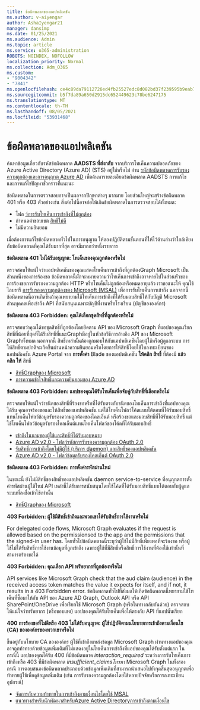 ```yaml
---
title: ข้อผิดพลาดของแอปพลิเคชัน
ms.author: v-aiyengar
author: AshaIyengar21
manager: dansimp
ms.date: 01/25/2021
ms.audience: Admin
ms.topic: article
ms.service: o365-administration
ROBOTS: NOINDEX, NOFOLLOW
localization_priority: Normal
ms.collection: Adm_O365
ms.custom:
- "9004342"
- "7841"
ms.openlocfilehash: ce4c89da79112726ed4fb25527edc8d082bd37f239595b9eab7279abeeecfd7e
ms.sourcegitcommit: b5f7da89a650d2915dc652449623c78be6247175
ms.translationtype: MT
ms.contentlocale: th-TH
ms.lasthandoff: 08/05/2021
ms.locfileid: "53931468"
---
```

# <a name="application-errors"></a>ข้อผิดพลาดของแอปพลิเคชัน

ค้นหาข้อมูลเกี่ยวกับรหัสข้อผิดพลาด **AADSTS ที่ส่งกลับ** จากบริการโทเค็นความปลอดภัยของ Azure Active Directory (Azure AD) (STS) อยู่ใช่หรือไม่ อ่าน [รหัสข้อผิดพลาดการรับรองความถูกต้องและการอนุญาต Azure AD](https://docs.microsoft.com/azure/active-directory/develop/reference-aadsts-error-codes) เพื่อค้นหารายละเอียดข้อผิดพลาด AADSTS การแก้ไข และการแก้ไขปัญหาชั่วคราวที่แนะนะ

ข้อผิดพลาดในการตรวจสอบอาจเป็นผลจากปัญหาต่างๆ มากมาย โดยส่วนใหญ่จะสร้างข้อผิดพลาด 401 หรือ 403 ตัวอย่างเช่น สิ่งต่อไปนี้อาจก่อให้เกิดข้อผิดพลาดในการตรวจสอบได้ทั้งหมด:

- โฟล [ว์การรับโทเค็นการเข้าถึงที่ไม่ถูกต้อง](https://docs.microsoft.com/azure/active-directory/develop/reference-aadsts-error-codes) 
- กําหนดค่าขอบเขต [สิทธิ์ไม่ดี](https://docs.microsoft.com/azure/active-directory/develop/active-directory-v2-scopes) 
- ไม่มีความยินยอม[](https://docs.microsoft.com/azure/active-directory/develop/active-directory-devhowto-multi-tenant-overview#understanding-user-and-admin-consent)

เมื่อต้องการแก้ไขข้อผิดพลาดทั่วไปในการอนุญาต ให้ลองปฏิบัติตามขั้นตอนที่ให้ไว้ด้านล่างว่าใกล้เคียงกับข้อผิดพลาดที่คุณได้รับมากที่สุด อาจมีมากกว่าหนึ่งรายการ

**ข้อผิดพลาด 401 ไม่ได้รับอนุญาต: โทเค็นของคุณถูกต้องหรือไม่**

ตรวจสอบให้แน่ใจว่าแอปพลิเคชันของคุณแสดงโทเค็นการเข้าถึงที่ถูกต้องGraph Microsoft เป็นส่วนหนึ่งของการร้องขอ ข้อผิดพลาดนี้มักจะหมายความว่าโทเค็นการเข้าถึงอาจหายไปในส่วนหัวของการร้องขอการรับรองความถูกต้อง HTTP หรือโทเค็นไม่ถูกต้องหรือหมดอายุแล้ว เราขอแนะให้ คุณใช้ไลบรารี [การรับรองความถูกต้องของ Microsoft (MSAL)](https://docs.microsoft.com/azure/active-directory/develop/msal-overview) เพื่อการรับโทเค็นการเข้าถึง นอกจากนี้ ข้อผิดพลาดนี้อาจเกิดขึ้นถ้าคุณพยายามใช้โทเค็นการเข้าถึงที่ได้รับมอบสิทธิ์ให้กับบัญชี Microsoft ส่วนบุคคลเพื่อเข้าถึง API ที่สนับสนุนเฉพาะบัญชีที่งานหรือโรงเรียน (บัญชีขององค์กร)

**ข้อผิดพลาด 403 Forbidden: คุณได้เลือกชุดสิทธิ์ที่ถูกต้องหรือไม่**

ตรวจสอบว่าคุณได้ขอชุดสิทธิ์ที่ถูกต้องโดยยึดตาม API ของ Microsoft Graph ที่แอปของคุณเรียก สิทธิ์ที่น้อยที่สุดที่ได้รับสิทธิ์ที่แนะGraphมีอยู่ในหัวข้อวิธีการอ้างอิง API ของ Microsoft Graphทั้งหมด นอกจากนี้ สิทธิ์เหล่านั้นต้องถูกมอบให้กับแอปพลิเคชันโดยผู้ใช้หรือผู้ดูแลระบบ การให้สิทธิ์ตามปกติจะเกิดขึ้นผ่านหน้าความยินยอมหรือโดยการให้สิทธิ์โดยใช้ใบลงทะเบียนของแอปพลิเคชัน Azure Portal จาก **การตั้งค่า** Blade ของแอปพลิเคชัน **ให้คลิก สิทธิ์** ที่ต้องมี **แล้วคลิก ให้** สิทธิ์

- [สิทธิ์Graphของ Microsoft](https://docs.microsoft.com/graph/permissions-reference) 
- [การความเข้าใจสิทธิ์และความยินยอมของ Azure AD](https://docs.microsoft.com/azure/active-directory/develop/v2-permissions-and-consent) 

**ข้อผิดพลาด 403 Forbidden: แอปของคุณได้รับโทเค็นเพื่อจับคู่กับสิทธิ์ที่เลือกหรือไม่**

ตรวจสอบให้แน่ใจว่าชนิดของสิทธิ์ที่ร้องขอหรือที่ได้รับตรงกับชนิดของโทเค็นการเข้าถึงที่แอปของคุณได้รับ คุณอาจร้องขอและให้สิทธิ์ของแอปพลิเคชัน แต่ใช้โทเค็นโฟลว์โค้ดแบบโต้ตอบที่ได้รับมอบสิทธิ์แทนโทเค็นโฟลว์ข้อมูลรับรองความถูกต้องของไคลเอ็นต์ หรือร้องขอและมอบสิทธิ์ที่ได้รับมอบสิทธิ์ แต่ใช้โทเค็นโฟลว์ข้อมูลรับรองไคลเอ็นต์แทนโทเค็นโฟลว์ของโค้ดที่ได้รับมอบสิทธิ์

- [เข้าถึงในนามของผู้ใช้และสิทธิ์ที่ได้รับมอบหมาย](https://docs.microsoft.com/graph/auth_v2_user) 
- [Azure AD v2.0 - โฟลว์รหัสการรับรองความถูกต้อง OAuth 2.0](https://docs.microsoft.com/azure/active-directory/develop/v2-oauth2-auth-code-flow) 
- [รับสิทธิ์การเข้าถึงโดยไม่มีผู้ใช้ (บริการ daemon) และสิทธิ์ของแอปพลิเคชัน](https://docs.microsoft.com/graph/auth_v2_service) 
- [Azure AD v2.0 - โฟลว์ข้อมูลรับรองไคลเอ็นต์ OAuth 2.0](https://docs.microsoft.com/azure/active-directory/develop/v2-oauth2-client-creds-grant-flow) 

**ข้อผิดพลาด 403 Forbidden: การตั้งค่ารหัสผ่านใหม่**

ในขณะนี้ ยังไม่มีสิทธิ์ของสิทธิ์ของแอปพลิเคชัน daemon service-to-service ที่อนุญาตการตั้งค่ารหัสผ่านผู้ใช้ใหม่ API เหล่านี้ได้รับการสนับสนุนโดยใช้โค้ดที่ได้รับมอบสิทธิ์แบบโต้ตอบกับผู้ดูแลระบบที่ลงชื่อเข้าใช้เท่านั้น

- [สิทธิ์Graphของ Microsoft](https://docs.microsoft.com/graph/permissions-reference)

**403 Forbidden: ผู้ใช้มีสิทธิ์เข้าถึงและพวกเขาได้รับสิทธิ์การใช้งานหรือไม่**

For delegated code flows, Microsoft Graph evaluates if the request is allowed based on the permissionsed to the app and the permissions that the signed-in user has. โดยทั่วไปข้อผิดพลาดนี้ระบุว่าผู้ใช้ไม่มีสิทธิ์เพียงพอที่จะร้องขอ หรือผู้ใช้ไม่ได้รับสิทธิ์การใช้งานข้อมูลที่ถูกเข้าถึง เฉพาะผู้ใช้ที่มีสิทธิ์หรือสิทธิ์การใช้งานที่ต้องใช้เท่านั้นที่สามารถร้องขอได้

**403 Forbidden: คุณเลือก API ทรัพยากรที่ถูกต้องหรือไม่**

API services like Microsoft Graph check that the aud claim (audience) in the received access token matches the value it expects for itself, and if not, it results in a 403 Forbidden error. ข้อผิดพลาดทั่วไปที่ส่งผลให้เกิดข้อผิดพลาดนี้พยายามใช้โทเค็นที่ซื้อมาให้กับ API ของ Azure AD Graph, Outlook API หรือ API SharePoint/OneDrive เพื่อเรียกใช้ Microsoft Graph (หรือในทางกลับกันด้วย) ตรวจสอบให้แน่ใจว่าทรัพยากร (หรือขอบเขต) แอปของคุณได้รับโทเค็นเพื่อให้ตรงกับ API ที่แอปนั้นเรียก

**400 การร้องขอที่ไม่ดีหรือ 403 ไม่ได้รับอนุญาต: ผู้ใช้ปฏิบัติตามนโยบายการเข้าถึงตามเงื่อนไข (CA) ขององค์กรของพวกเขาหรือไม่**

ขึ้นอยู่กับนโยบาย CA ขององค์กร ผู้ใช้ที่เข้าถึงแหล่งข้อมูล Microsoft Graph ผ่านทางแอปของคุณอาจถูกท้าทายด้วยข้อมูลเพิ่มเติมที่ไม่แสดงอยู่ในโทเค็นการเข้าถึงที่แอปของคุณได้รับตั้งแต่แรก ในกรณีนี้ แอปของคุณได้รับ 400 ที่มีข้อผิดพลาด *interaction_required* ระหว่างการรับโทเค็นการเข้าถึงหรือ 403 ที่มีข้อผิดพลาด *insufficient_claimsโทรหา* Microsoft Graph ในทั้งสองกรณี การตอบสนองข้อผิดพลาดประกอบด้วยข้อมูลเพิ่มเติมที่สามารถนําเสนอไปยังจุดสิ้นสุดอนุญาตเพื่อท้าทายผู้ใช้เพื่อดูข้อมูลเพิ่มเติม (เช่น การรับรองความถูกต้องโดยใช้หลายปัจจัยหรือการลงทะเบียนอุปกรณ์)

- [จัดการกับความท้าทายในการเข้าถึงตามเงื่อนไขโดยใช้ MSAL ](https://docs.microsoft.com/azure/active-directory/develop/msal-handling-exceptions#conditional-access-and-claims-challenges)
- [แนวทางสําหรับนักพัฒนาสําหรับAzure Active Directoryการเข้าถึงตามเงื่อนไข](https://docs.microsoft.com/azure/active-directory/develop/conditional-access-dev-guide)
